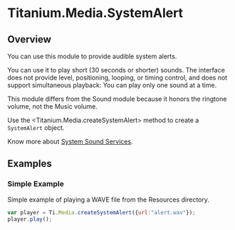 # Titanium.Media.SystemAlert

<TypeHeader/>

## Overview

You can use this module to provide audible system alerts. 

You can use it to play short (30 seconds or shorter) sounds. The interface does not provide level, positioning, 
looping, or timing control, and does not support simultaneous playback: You can play only one sound at a time. 

This module differs from the Sound module because it honors the ringtone volume, not the Music volume.

Use the <Titanium.Media.createSystemAlert> method to create a `SystemAlert` object.

Know more about [System Sound Services](https://developer.apple.com/reference/audiotoolbox/1657326-system_sound_services).

## Examples

### Simple Example

Simple example of playing a WAVE file from the Resources directory.

``` js
var player = Ti.Media.createSystemAlert({url:"alert.wav"});
player.play();
```


<ApiDocs/>
